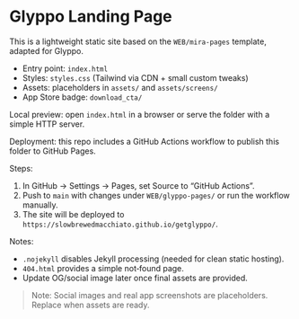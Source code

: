 # Glyppo Landing Page

This is a lightweight static site based on the `WEB/mira-pages` template, adapted for Glyppo.

- Entry point: `index.html`
- Styles: `styles.css` (Tailwind via CDN + small custom tweaks)
- Assets: placeholders in `assets/` and `assets/screens/`
- App Store badge: `download_cta/`

Local preview: open `index.html` in a browser or serve the folder with a simple HTTP server.

Deployment: this repo includes a GitHub Actions workflow to publish this folder to GitHub Pages.

Steps:
1. In GitHub → Settings → Pages, set Source to “GitHub Actions”.
2. Push to `main` with changes under `WEB/glyppo-pages/` or run the workflow manually.
3. The site will be deployed to `https://slowbrewedmacchiato.github.io/getglyppo/`.

Notes:
- `.nojekyll` disables Jekyll processing (needed for clean static hosting).
- `404.html` provides a simple not‑found page.
- Update OG/social image later once final assets are provided.

> Note: Social images and real app screenshots are placeholders. Replace when assets are ready.

